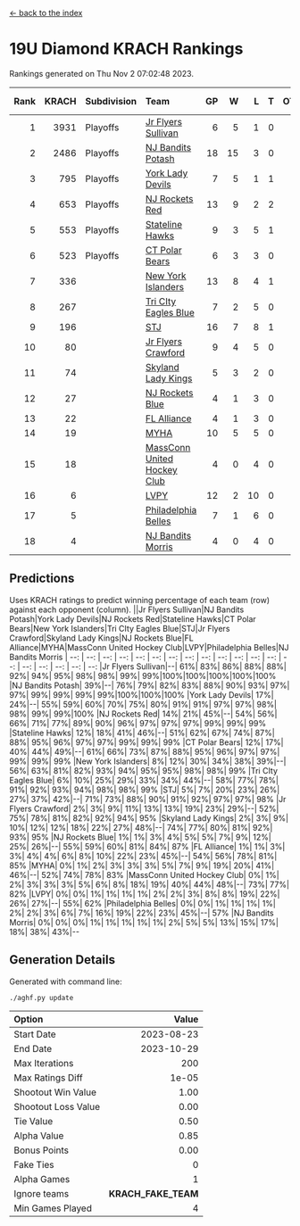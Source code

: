 [<- back to the index](readme.md)
# 19U Diamond KRACH Rankings
Rankings generated on Thu Nov  2 07:02:48 2023.

Rank|KRACH|Subdivision|Team|GP|W|L|T|OTW|OTL|SoS|Exp Wins|Win Diff
---:|---:|:---|:---|---:|---:|---:|---:|---:|---:|---:|---:|---:
1|3931|Playoffs|[Jr Flyers Sullivan](https://gamesheetstats.com/seasons/3663/teams/140859/schedule)|6|5|1|0|1|0|945|5.8|-0.0
2|2486|Playoffs|[NJ Bandits Potash](https://gamesheetstats.com/seasons/3663/teams/140857/schedule)|18|15|3|0|0|0|713|15.8|-0.0
3|795|Playoffs|[York Lady Devils](https://gamesheetstats.com/seasons/3663/teams/140856/schedule)|7|5|1|1|0|0|248|6.3|-0.0
4|653|Playoffs|[NJ Rockets Red](https://gamesheetstats.com/seasons/3663/teams/140855/schedule)|13|9|2|2|1|0|453|10.9|0.0
5|553|Playoffs|[Stateline Hawks](https://gamesheetstats.com/seasons/3663/teams/141851/schedule)|9|3|5|1|0|1|1693|4.3|-0.0
6|523|Playoffs|[CT Polar Bears](https://gamesheetstats.com/seasons/3663/teams/140853/schedule)|6|3|3|0|0|0|944|3.8|-0.0
7|336||[New York Islanders](https://gamesheetstats.com/seasons/3663/teams/140861/schedule)|13|8|4|1|0|0|532|9.4|0.0
8|267||[Tri CIty Eagles Blue](https://gamesheetstats.com/seasons/3663/teams/140852/schedule)|7|2|5|0|0|0|1341|2.8|-0.0
9|196||[STJ](https://gamesheetstats.com/seasons/3663/teams/140858/schedule)|16|7|8|1|0|0|863|8.4|0.0
10|80||[Jr Flyers Crawford](https://gamesheetstats.com/seasons/3663/teams/140862/schedule)|9|4|5|0|0|1|214|4.9|0.0
11|74||[Skyland Lady Kings](https://gamesheetstats.com/seasons/3663/teams/140865/schedule)|5|3|2|0|0|0|171|3.9|0.0
12|27||[NJ Rockets Blue](https://gamesheetstats.com/seasons/3663/teams/140867/schedule)|4|1|3|0|0|0|204|1.9|0.0
13|22||[FL Alliance](https://gamesheetstats.com/seasons/3663/teams/156907/schedule)|4|1|3|0|0|0|308|1.9|0.0
14|19||[MYHA](https://gamesheetstats.com/seasons/3663/teams/140863/schedule)|10|5|5|0|0|0|107|5.9|0.0
15|18||[MassConn United Hockey Club](https://gamesheetstats.com/seasons/3663/teams/140854/schedule)|4|0|4|0|0|0|844|0.9|0.0
16|6||[LVPY](https://gamesheetstats.com/seasons/3663/teams/140860/schedule)|12|2|10|0|0|0|337|2.9|0.0
17|5||[Philadelphia Belles](https://gamesheetstats.com/seasons/3663/teams/140864/schedule)|7|1|6|0|0|0|60|1.9|0.0
18|4||[NJ Bandits Morris](https://gamesheetstats.com/seasons/3663/teams/140866/schedule)|4|0|4|0|0|0|153|0.9|0.0

## Predictions
Uses KRACH ratings to predict winning percentage of each team (row) against each opponent (column).
||Jr Flyers Sullivan|NJ Bandits Potash|York Lady Devils|NJ Rockets Red|Stateline Hawks|CT Polar Bears|New York Islanders|Tri CIty Eagles Blue|STJ|Jr Flyers Crawford|Skyland Lady Kings|NJ Rockets Blue|FL Alliance|MYHA|MassConn United Hockey Club|LVPY|Philadelphia Belles|NJ Bandits Morris
| --: | --: | --: | --: | --: | --: | --: | --: | --: | --: | --: | --: | --: | --: | --: | --: | --: | --: | --: 
|Jr Flyers Sullivan|--| 61%| 83%| 86%| 88%| 88%| 92%| 94%| 95%| 98%| 98%| 99%| 99%|100%|100%|100%|100%|100%
|NJ Bandits Potash| 39%|--| 76%| 79%| 82%| 83%| 88%| 90%| 93%| 97%| 97%| 99%| 99%| 99%| 99%|100%|100%|100%
|York Lady Devils| 17%| 24%|--| 55%| 59%| 60%| 70%| 75%| 80%| 91%| 91%| 97%| 97%| 98%| 98%| 99%| 99%|100%
|NJ Rockets Red| 14%| 21%| 45%|--| 54%| 56%| 66%| 71%| 77%| 89%| 90%| 96%| 97%| 97%| 97%| 99%| 99%| 99%
|Stateline Hawks| 12%| 18%| 41%| 46%|--| 51%| 62%| 67%| 74%| 87%| 88%| 95%| 96%| 97%| 97%| 99%| 99%| 99%
|CT Polar Bears| 12%| 17%| 40%| 44%| 49%|--| 61%| 66%| 73%| 87%| 88%| 95%| 96%| 97%| 97%| 99%| 99%| 99%
|New York Islanders|  8%| 12%| 30%| 34%| 38%| 39%|--| 56%| 63%| 81%| 82%| 93%| 94%| 95%| 95%| 98%| 98%| 99%
|Tri CIty Eagles Blue|  6%| 10%| 25%| 29%| 33%| 34%| 44%|--| 58%| 77%| 78%| 91%| 92%| 93%| 94%| 98%| 98%| 99%
|STJ|  5%|  7%| 20%| 23%| 26%| 27%| 37%| 42%|--| 71%| 73%| 88%| 90%| 91%| 92%| 97%| 97%| 98%
|Jr Flyers Crawford|  2%|  3%|  9%| 11%| 13%| 13%| 19%| 23%| 29%|--| 52%| 75%| 78%| 81%| 82%| 92%| 94%| 95%
|Skyland Lady Kings|  2%|  3%|  9%| 10%| 12%| 12%| 18%| 22%| 27%| 48%|--| 74%| 77%| 80%| 81%| 92%| 93%| 95%
|NJ Rockets Blue|  1%|  1%|  3%|  4%|  5%|  5%|  7%|  9%| 12%| 25%| 26%|--| 55%| 59%| 60%| 81%| 84%| 87%
|FL Alliance|  1%|  1%|  3%|  3%|  4%|  4%|  6%|  8%| 10%| 22%| 23%| 45%|--| 54%| 56%| 78%| 81%| 85%
|MYHA|  0%|  1%|  2%|  3%|  3%|  3%|  5%|  7%|  9%| 19%| 20%| 41%| 46%|--| 52%| 74%| 78%| 83%
|MassConn United Hockey Club|  0%|  1%|  2%|  3%|  3%|  3%|  5%|  6%|  8%| 18%| 19%| 40%| 44%| 48%|--| 73%| 77%| 82%
|LVPY|  0%|  0%|  1%|  1%|  1%|  1%|  2%|  2%|  3%|  8%|  8%| 19%| 22%| 26%| 27%|--| 55%| 62%
|Philadelphia Belles|  0%|  0%|  1%|  1%|  1%|  1%|  2%|  2%|  3%|  6%|  7%| 16%| 19%| 22%| 23%| 45%|--| 57%
|NJ Bandits Morris|  0%|  0%|  0%|  1%|  1%|  1%|  1%|  1%|  2%|  5%|  5%| 13%| 15%| 17%| 18%| 38%| 43%|--

## Generation Details

Generated with command line:
```
./aghf.py update
```

| Option | Value |
| :----- | ----: |
| Start Date | 2023-08-23 |
| End Date | 2023-10-29 |
| Max Iterations | 200 |
| Max Ratings Diff | 1e-05 |
| Shootout Win Value | 1.00 |
| Shootout Loss Value | 0.00 |
| Tie Value | 0.50 |
| Alpha Value | 0.85 |
| Bonus Points | 0.00 |
| Fake Ties | 0 |
| Alpha Games | 1 |
| Ignore teams | __KRACH_FAKE_TEAM__ |
| Min Games Played | 4 |

